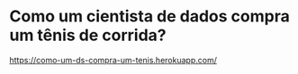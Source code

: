 # Como um cientista de dados compra um tênis de corrida?

https://como-um-ds-compra-um-tenis.herokuapp.com/
